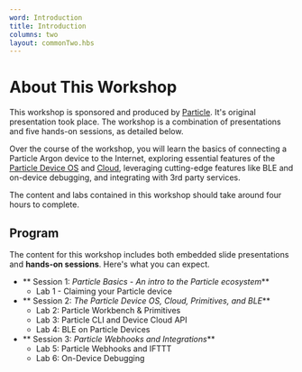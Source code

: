 ```yaml
---
word: Introduction
title: Introduction
columns: two
layout: commonTwo.hbs
---
```


# About This Workshop

This workshop is sponsored and produced by [Particle](https:www.particle.io). It's original presentation took place. The workshop is a combination of presentations and five hands-on sessions, as detailed below.

Over the course of the workshop, you will learn the basics of connecting a Particle Argon device to the Internet, exploring essential features of the [Particle Device OS](https://www.particle.io/device-os/) and [Cloud](https://www.particle.io/device-cloud/), leveraging cutting-edge features like BLE and on-device debugging, and integrating with 3rd party services.

The content and labs contained in this workshop should take around four hours to complete.

## Program

The content for this workshop includes both embedded slide presentations and **hands-on sessions**. Here's what you can expect.

- ** Session 1: *Particle Basics - An intro to the Particle ecosystem***
  - Lab 1 - Claiming your Particle device
- ** Session 2: *The Particle Device OS, Cloud, Primitives, and BLE***
  - Lab 2: Particle Workbench & Primitives
  - Lab 3: Particle CLI and Device Cloud API
  - Lab 4: BLE on Particle Devices
- ** Session 3: *Particle Webhooks and Integrations***
  - Lab 5: Particle Webhooks and IFTTT
  - Lab 6: On-Device Debugging